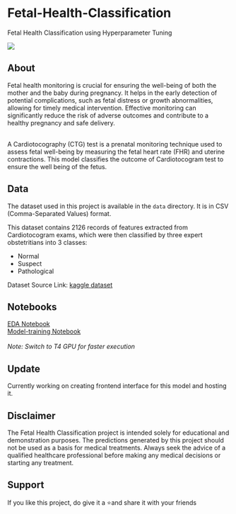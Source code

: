 # Fetal-Health-Classification

Fetal Health Classification using Hyperparameter Tuning

<img src="https://www.verywellhealth.com/thmb/G3Cy3e_pnLupt1qbXBj3Im9XX7o=/1500x0/filters:no_upscale():max_bytes(150000):strip_icc()/GettyImages-1288913695-230c3b035bce4442b29e1598a492022d.jpg">

## About

Fetal health monitoring is crucial for ensuring the well-being of both the mother and the baby during pregnancy. It helps in the early detection of potential complications, such as fetal distress or growth abnormalities, allowing for timely medical intervention. Effective monitoring can significantly reduce the risk of adverse outcomes and contribute to a healthy pregnancy and safe delivery.

<br>
A Cardiotocography (CTG) test is a prenatal monitoring technique used to assess fetal well-being by measuring the fetal heart rate (FHR) and uterine contractions. This model classifies the outcome of Cardiotocogram test to ensure the well being of the fetus.

## Data

The dataset used in this project is available in the `data` directory. It is in CSV (Comma-Separated Values) format.

This dataset contains 2126 records of features extracted from Cardiotocogram exams, which were then classified by three expert obstetritians into 3 classes:


- Normal
- Suspect
- Pathological

Dataset Source Link: [kaggle dataset](https://www.kaggle.com/datasets/andrewmvd/fetal-health-classification/data?select=fetal_health.csv)


## Notebooks

[EDA Notebook](https://colab.research.google.com/drive/1m9-S6bMUwN9fUwCjUpo4xl1aKWxcztYT?usp=sharing)
<br>
[Model-training Notebook](https://colab.research.google.com/drive/1t0qQq-2wXez6zYjnJZfvbBPxXrhI4VIO?usp=sharing)
<br/><br/>
*Note: Switch to T4 GPU for faster execution*

## Update

Currently working on creating frontend interface for this model and hosting it.

## Disclaimer

The Fetal Health Classification project is intended solely for educational and demonstration purposes. The predictions generated by this project should not be used as a basis for medical treatments. Always seek the advice of a qualified healthcare professional before making any medical decisions or starting any treatment.

## Support

If you like this project, do give it a ⭐and share it with your friends


